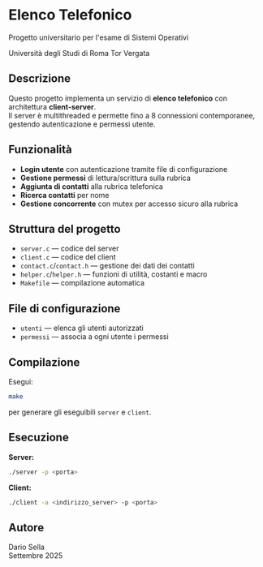 # Elenco Telefonico

Progetto universitario per l'esame di Sistemi Operativi

Università degli Studi di Roma Tor Vergata

## Descrizione

Questo progetto implementa un servizio di **elenco telefonico** con architettura **client-server**.  
Il server è multithreaded e permette fino a 8 connessioni contemporanee, gestendo autenticazione e permessi utente.

## Funzionalità

- **Login utente** con autenticazione tramite file di configurazione
- **Gestione permessi** di lettura/scrittura sulla rubrica
- **Aggiunta di contatti** alla rubrica telefonica
- **Ricerca contatti** per nome
- **Gestione concorrente** con mutex per accesso sicuro alla rubrica

## Struttura del progetto

- `server.c` — codice del server
- `client.c` — codice del client
- `contact.c`/`contact.h` — gestione dei dati dei contatti
- `helper.c`/`helper.h` — funzioni di utilità, costanti e macro
- `Makefile` — compilazione automatica

## File di configurazione

- `utenti` — elenca gli utenti autorizzati
- `permessi` — associa a ogni utente i permessi

## Compilazione

Esegui:
```bash
make
```
per generare gli eseguibili `server` e `client`.

## Esecuzione

**Server:**
```bash
./server -p <porta>
```

**Client:**
```bash
./client -a <indirizzo_server> -p <porta>
```

## Autore

Dario Sella  
Settembre 2025

